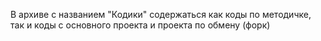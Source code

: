 В архиве с названием "Кодики" содержаться как коды по методичке, так и коды с основного проекта и проекта по обмену (форк)

